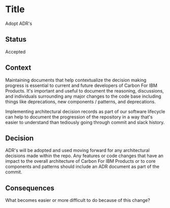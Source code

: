 # Title

Adopt ADR's

## Status

Accepted

## Context

Maintaining documents that help contextualize the decision making progress is
essential to current and future developers of Carbon For IBM Products. It's
important and useful to document the reasoning, discussions, and individuals
surrounding any major changes to the code base including things like
deprecations, new components / patterns, and deprecations.

Implementing architectural decision records as part of our software lifecycle
can help to document the progression of the repository in a way that's easier to
understand than tediously going through commit and slack history.

## Decision

ADR's will be adopted and used moving forward for any architectural decisions
made within the repo. Any features or code changes that have an impact to the
overall architecture of Carbon For IBM Products or to core components and
patterns should include an ADR document as part of the commit.

## Consequences

What becomes easier or more difficult to do because of this change?
